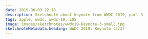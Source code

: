 ```yaml
---
date: 2019-06-03 22:18
description: Sketchnote about keynote from WWDC 2019, part 3
tags: apple, wwdc, wwdc-19, iOS
image: images/sketchnotes/wwdc19-keynote-3-small.jpg
sketchnoteMetadata.heading: WWDC 2019: Keynote (3/3)
---
```


